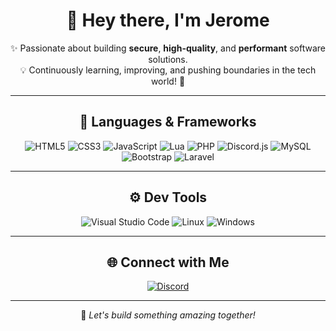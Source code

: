 <div align="center">

# 👋 Hey there, I'm **Jerome**  

✨ Passionate about building **secure**, **high-quality**, and **performant** software solutions.  
💡 Continuously learning, improving, and pushing boundaries in the tech world! 🚀  

---

## 🌟 **Languages & Frameworks**

<div align="center">
    <img src="https://img.shields.io/badge/HTML5-FF6F61?style=for-the-badge&logo=html5&logoColor=white" alt="HTML5">
    <img src="https://img.shields.io/badge/CSS3-2CA8E0?style=for-the-badge&logo=css3&logoColor=white" alt="CSS3">
    <img src="https://img.shields.io/badge/JavaScript-F7E018?style=for-the-badge&logo=javascript&logoColor=black" alt="JavaScript">
    <img src="https://img.shields.io/badge/Lua-2C2D72?style=for-the-badge&logo=lua&logoColor=white" alt="Lua">
    <img src="https://img.shields.io/badge/PHP-4F5B93?style=for-the-badge&logo=php&logoColor=white" alt="PHP">
    <img src="https://img.shields.io/badge/discord.js-5865F2?style=for-the-badge&logo=discord&logoColor=white" alt="Discord.js">
    <img src="https://img.shields.io/badge/MySQL-4479A1?style=for-the-badge&logo=mysql&logoColor=white" alt="MySQL">
    <img src="https://img.shields.io/badge/Bootstrap-7952B3?style=for-the-badge&logo=bootstrap&logoColor=white" alt="Bootstrap">
    <img src="https://img.shields.io/badge/Laravel-FF2D20?style=for-the-badge&logo=laravel&logoColor=white" alt="Laravel">
</div>

---

## ⚙️ **Dev Tools**

<div align="center">
    <img src="https://img.shields.io/badge/VS%20Code-007ACC?style=for-the-badge&logo=visual-studio-code&logoColor=white" alt="Visual Studio Code">
    <img src="https://img.shields.io/badge/Linux-FCC624?style=for-the-badge&logo=linux&logoColor=black" alt="Linux">
    <img src="https://img.shields.io/badge/Windows-0078D6?style=for-the-badge&logo=windows&logoColor=white" alt="Windows">
</div>

---

## 🌐 **Connect with Me**

<div align="center">
    <a href="https://discord.com/users/jeromebro06" target="_blank">
        <img src="https://img.shields.io/badge/Discord-5865F2?style=for-the-badge&logo=discord&logoColor=white" alt="Discord">
    </a>
</div>

---

💬 _Let's build something amazing together!_

</div>
